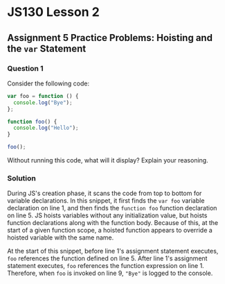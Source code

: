 # JS130 Lesson 2

## Assignment 5 Practice Problems: Hoisting and the `var` Statement

### Question 1

Consider the following code:

```js
var foo = function () {
  console.log("Bye");
};

function foo() {
  console.log("Hello");
}

foo();
```

Without running this code, what will it display? Explain your reasoning.

### Solution

During JS's creation phase, it scans the code from top to bottom for variable
declarations. In this snippet, it first finds the `var foo` variable declaration
on line 1, and then finds the `function foo` function declaration on line 5.  JS
hoists variables without any initialization value, but hoists function
declarations along with the function body. Because of this, at the start of a
given function scope, a hoisted function appears to override a hoisted variable
with the same name.

At the start of this snippet, before line 1's assignment statement executes,
`foo` references the function defined on line 5. After line 1's assignment
statement executes, `foo` references the function expression on line 1.
Therefore, when `foo` is invoked on line 9, `"Bye"` is logged to the console.
